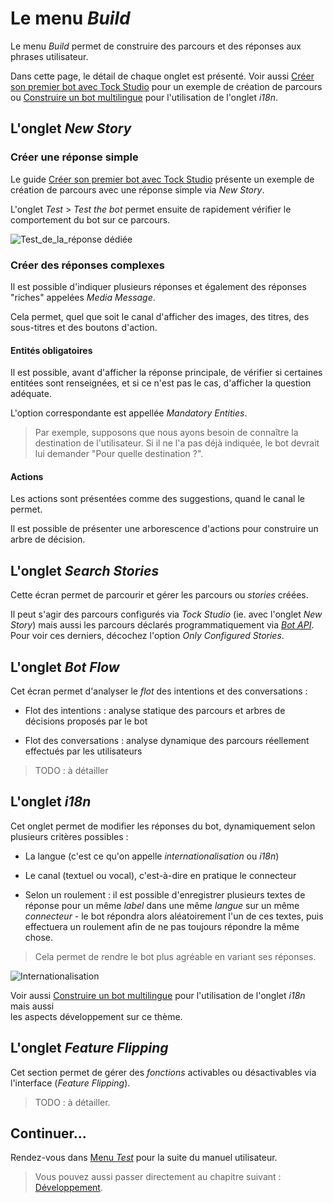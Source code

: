 # Le menu _Build_

Le menu _Build_ permet de construire des parcours et des réponses aux phrases utilisateur.
 
Dans cette page, le détail de chaque onglet est présenté. Voir aussi 
[Créer son premier bot avec Tock Studio](../../getting-started/start-studio.md) pour un exemple de création 
de parcours ou [Construire un bot multilingue](../i18n.md) pour l'utilisation de l'onglet _i18n_.

## L'onglet _New Story_

### Créer une réponse simple

Le guide [Créer son premier bot avec Tock Studio](../../getting-started/start-studio.md) présente 
 un exemple de création de parcours avec une réponse simple via _New Story_.
 
L'onglet _Test_ > _Test the bot_ permet ensuite de rapidement vérifier le comportement du bot sur ce parcours.

![Test_de_la_réponse dédiée](../../img/build-2.png "Test de la réponse dédiée")

### Créer des réponses complexes

Il est possible d'indiquer plusieurs réponses et également des réponses "riches" appelées _Media Message_.

Cela permet, quel que soit le canal d'afficher des images, des titres, des sous-titres et des boutons d'action.

#### Entités obligatoires

Il est possible, avant d'afficher la réponse principale, de vérifier si certaines entitées
sont renseignées, et si ce n'est pas le cas, d'afficher la question adéquate.

L'option correspondante est appellée _Mandatory Entities_.

> Par exemple, supposons que nous ayons besoin de connaître la destination de l'utilisateur.
Si il ne l'a pas déjà indiquée, le bot devrait lui demander "Pour quelle destination ?". 

#### Actions

Les actions sont présentées comme des suggestions, quand le canal le permet.

Il est possible de présenter une arborescence d'actions pour construire un arbre de décision.

## L'onglet _Search Stories_

Cette écran permet de parcourir et gérer les parcours ou _stories_ créées.

Il peut s'agir des parcours configurés via _Tock Studio_ (ie. avec l'onglet _New Story_) mais aussi les parcours 
déclarés programmatiquement via [_Bot API_](../dev/bot-api.md). Pour voir ces derniers, décochez l'option 
_Only Configured Stories_.

## L'onglet _Bot Flow_

Cet écran permet d'analyser le _flot_ des intentions et des conversations :

* Flot des intentions : analyse statique des parcours et arbres de décisions proposés par le bot

* Flot des conversations : analyse dynamique des parcours réellement effectués par les utilisateurs

> TODO : à détailler

## L'onglet _i18n_

Cet onglet permet de modifier les réponses du bot, dynamiquement selon plusieurs critères possibles :

* La langue (c'est ce qu'on appelle _internationalisation_ ou _i18n_)

* Le canal (textuel ou vocal), c'est-à-dire en pratique le connecteur

* Selon un roulement : il est possible d'enregistrer plusieurs textes de réponse pour un même _label_ dans 
une même _langue_ sur un même _connecteur_ - le bot répondra alors aléatoirement l'un de ces textes, puis effectuera un 
roulement afin de ne pas toujours répondre la même chose.

> Cela permet de rendre le bot plus agréable en variant ses réponses.

![Internationalisation](../../img/i18n.png "Internationalisation")

Voir aussi [Construire un bot multilingue](../i18n.md) pour l'utilisation de l'onglet _i18n_ mais aussi  
les aspects développement sur ce thème. 

## L'onglet _Feature Flipping_

Cet section permet de gérer des _fonctions_ activables ou désactivables via l'interface (_Feature Flipping_).

> TODO : à détailler.

## Continuer...

Rendez-vous dans [Menu _Test_](test.md) pour la suite du manuel utilisateur. 

> Vous pouvez aussi passer directement au chapitre suivant : [Développement](dev.md). 
